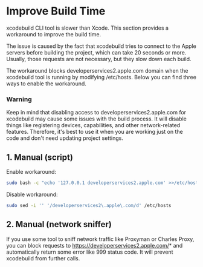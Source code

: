 # Improve Build Time

xcodebuild CLI tool is slower than Xcode. This section provides a workaround to improve the build time.

The issue is caused by the fact that xcodebuild tries to connect to the Apple servers before building the project, which can take 20 seconds or more. Usually, those requests are not necessary, but they slow down each build.

The workaround blocks developerservices2.apple.com domain when the xcodebuild tool is running by modifying /etc/hosts. Below you can find three ways to enable the workaround.

### Warning

Keep in mind that disabling access to developerservices2.apple.com for xcodebuild may cause some issues with the build process. It will disable things like registering devices, capabilities, and other network-related features. Therefore, it's best to use it when you are working just on the code and don't need updating project settings.

## 1. Manual (script)

Enable workaround:

```bash
sudo bash -c "echo '127.0.0.1 developerservices2.apple.com' >>/etc/hosts"
```

Disable workaround:

```bash
sudo sed -i '' '/developerservices2\.apple\.com/d' /etc/hosts
```

## 2. Manual (network sniffer)

If you use some tool to sniff network traffic like Proxyman or Charles Proxy, you can block requests to https://developerservices2.apple.com/* and automatically return some error like 999 status code. It will prevent xcodebuild from further calls.
